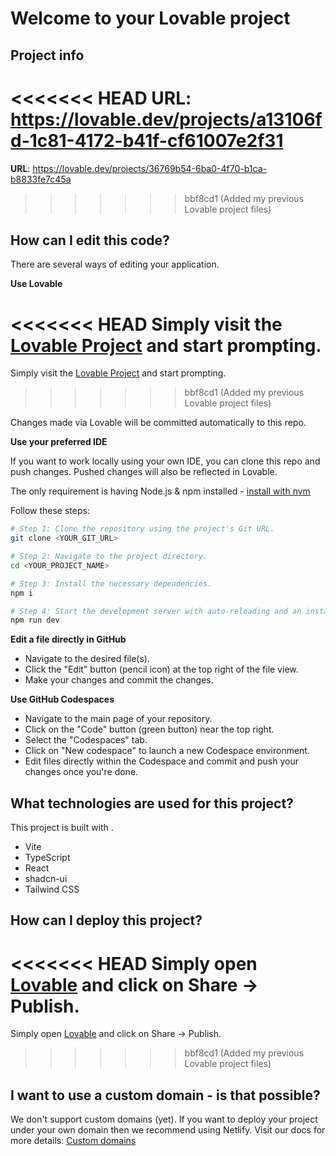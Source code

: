 # Welcome to your Lovable project

## Project info

<<<<<<< HEAD
**URL**: https://lovable.dev/projects/a13106fd-1c81-4172-b41f-cf61007e2f31
=======
**URL**: https://lovable.dev/projects/36769b54-6ba0-4f70-b1ca-b8833fe7c45a
>>>>>>> bbf8cd1 (Added my previous Lovable project files)

## How can I edit this code?

There are several ways of editing your application.

**Use Lovable**

<<<<<<< HEAD
Simply visit the [Lovable Project](https://lovable.dev/projects/a13106fd-1c81-4172-b41f-cf61007e2f31) and start prompting.
=======
Simply visit the [Lovable Project](https://lovable.dev/projects/36769b54-6ba0-4f70-b1ca-b8833fe7c45a) and start prompting.
>>>>>>> bbf8cd1 (Added my previous Lovable project files)

Changes made via Lovable will be committed automatically to this repo.

**Use your preferred IDE**

If you want to work locally using your own IDE, you can clone this repo and push changes. Pushed changes will also be reflected in Lovable.

The only requirement is having Node.js & npm installed - [install with nvm](https://github.com/nvm-sh/nvm#installing-and-updating)

Follow these steps:

```sh
# Step 1: Clone the repository using the project's Git URL.
git clone <YOUR_GIT_URL>

# Step 2: Navigate to the project directory.
cd <YOUR_PROJECT_NAME>

# Step 3: Install the necessary dependencies.
npm i

# Step 4: Start the development server with auto-reloading and an instant preview.
npm run dev
```

**Edit a file directly in GitHub**

- Navigate to the desired file(s).
- Click the "Edit" button (pencil icon) at the top right of the file view.
- Make your changes and commit the changes.

**Use GitHub Codespaces**

- Navigate to the main page of your repository.
- Click on the "Code" button (green button) near the top right.
- Select the "Codespaces" tab.
- Click on "New codespace" to launch a new Codespace environment.
- Edit files directly within the Codespace and commit and push your changes once you're done.

## What technologies are used for this project?

This project is built with .

- Vite
- TypeScript
- React
- shadcn-ui
- Tailwind CSS

## How can I deploy this project?

<<<<<<< HEAD
Simply open [Lovable](https://lovable.dev/projects/a13106fd-1c81-4172-b41f-cf61007e2f31) and click on Share -> Publish.
=======
Simply open [Lovable](https://lovable.dev/projects/36769b54-6ba0-4f70-b1ca-b8833fe7c45a) and click on Share -> Publish.
>>>>>>> bbf8cd1 (Added my previous Lovable project files)

## I want to use a custom domain - is that possible?

We don't support custom domains (yet). If you want to deploy your project under your own domain then we recommend using Netlify. Visit our docs for more details: [Custom domains](https://docs.lovable.dev/tips-tricks/custom-domain/)
